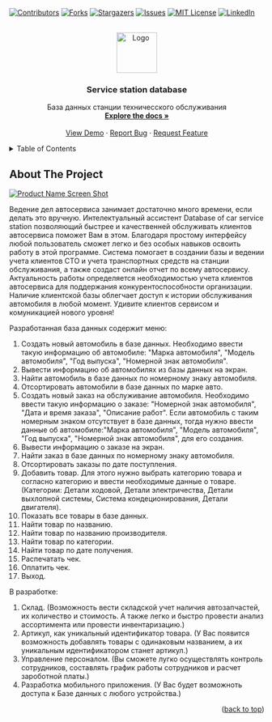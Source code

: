  
<!-- Improved compatibility of back to top link: See: https://github.com/othneildrew/Best-README-Template/pull/73 -->
<a name="readme-top"></a>
<!--
*** Thanks for checking out the Best-README-Template. If you have a suggestion
*** that would make this better, please fork the repo and create a pull request
*** or simply open an issue with the tag "enhancement".
*** Don't forget to give the project a star!
*** Thanks again! Now go create something AMAZING! :D
-->



<!-- PROJECT SHIELDS -->
<!--
*** I'm using markdown "reference style" links for readability.
*** Reference links are enclosed in brackets [ ] instead of parentheses ( ).
*** See the bottom of this document for the declaration of the reference variables
*** for contributors-url, forks-url, etc. This is an optional, concise syntax you may use.
*** https://www.markdownguide.org/basic-syntax/#reference-style-links
-->
[![Contributors][contributors-shield]][contributors-url]
[![Forks][forks-shield]][forks-url]
[![Stargazers][stars-shield]][stars-url]
[![Issues][issues-shield]][issues-url]
[![MIT License][license-shield]][license-url]
[![LinkedIn][linkedin-shield]][linkedin-url]



<!-- PROJECT LOGO -->
<br />
<div align="center">
  <a href="https://github.com/othneildrew/Best-README-Template">
    <img src="images/logo.png" alt="Logo" width="80" height="80">
  </a>

  <h3 align="center">Service station database</h3>

  <p align="center">База данных станции техничесского обслуживания<br />
    <a href="https://github.com/othneildrew/Best-README-Template"><strong>Explore the docs »</strong></a>
    <br />
    <br />
    <a href="https://github.com/othneildrew/Best-README-Template">View Demo</a>
    ·
    <a href="https://github.com/othneildrew/Best-README-Template/issues">Report Bug</a>
    ·
    <a href="https://github.com/othneildrew/Best-README-Template/issues">Request Feature</a>
  </p>
</div>



<!-- TABLE OF CONTENTS -->
<details>
  <summary>Table of Contents</summary>
  <ol>
    <li>
      <a href="#about-the-project">About The Project</a>
      <ul>
        <li><a href="#built-with">Built With</a></li>
      </ul>
    </li>
    <li>
      <a href="#getting-started">Getting Started</a>
      <ul>
        <li><a href="#prerequisites">Prerequisites</a></li>
        <li><a href="#installation">Installation</a></li>
      </ul>
    </li>
    <li><a href="#usage">Usage</a></li>
    <li><a href="#roadmap">Roadmap</a></li>
    <li><a href="#contributing">Contributing</a></li>
    <li><a href="#license">License</a></li>
    <li><a href="#contact">Contact</a></li>
    <li><a href="#acknowledgments">Acknowledgments</a></li>
  </ol>
</details>



<!-- ABOUT THE PROJECT -->
## About The Project

[![Product Name Screen Shot][product-screenshot]](https://example.com)

Ведение дел автосервиса занимает достаточно много времени, если делать это вручную. Интелектуальный ассистент Database of car service station позволяющий быстрее и качественней обслуживать клиентов автосервиса поможет Вам в этом. Благодаря простому интерфейсу любой пользователь сможет легко и без особых навыков освоить работу в этой программе. Система помогает в создании базы и ведении учета клиентов СТО и учета транспортных средств на станции обслуживания, а также создаст онлайн отчет по всему автосервису.
Актуальность работы определяется необходимостью учета клиентов автосервиса для поддержания конкурентоспособности организации. 
Наличие клиентской базы облегчает доступ к истории обслуживания автомобиля в любой момент. Удивите клиентов сервисом и комуникацией нового уровня!

Разработанная база данных содержит меню:
1. Создать новый автомобиль в базе данных. Необходимо ввести такую информацию об автомобиле: "Марка автомобиля", "Модель автомобиля", "Год выпуска", "Номерной знак автомобиля".
2. Вывести информацию об автомобилях из базы данных на экран.
3. Найти автомобиль в базе данных по номерному знаку автомобиля.
4. Отсортировать автомобили в базе данных по марке авто.
5. Создать новый заказ на обслуживание автомобиля. Необходимо ввести такую информацию о заказе: "Номерной знак автомобиля", "Дата и время заказа", "Описание работ". Если автомобиль с таким номерным знаком отсутствует в базе данных, тогда нужно ввести данные об автомобиле:"Марка автомобиля", "Модель автомобиля", "Год выпуска", "Номерной знак автомобиля", для его создания. 
6. Вывести информацию о заказе на экран.
7. Найти заказ в базе данных по номерному знаку автомобиля.
8. Отсортировать заказы по дате поступления.
9. Добавить товар. Для этого нужно выбрать категорию товара и согласно категорию и ввести необходимые данные о товаре.(Категории: Детали ходовой, Детали электричества, Детали выхлопной системы, Система кондеционирования, Детали двигателя).
10. Показать все товары в базе данных.
11. Найти товар по названию.
12. Найти товар по названию производителя.
13. Найти товар по категории.
14. Найти товар по дате получения.
15. Распечатать чек.
16. Оплатить чек.
17. Выход.

В разработке:
1. Склад. (Возможность вести складской учет наличия автозапчастей, их количество и стоимость. А также легко и быстро провести анализ ассортимента или провести инвентаризацию.)
2. Артикул, как уникальный идентификатор товара. (У Вас появится возможность добавлять товары с одинаковым названием, а их уникальным идентификатором станет артикул.)
3. Управление персоналом. (Вы сможете лугко осуществлять контроль сотрудников, составлять график работы сотрудников и расчет зароботной платы.)
4. Разработка мобильного приложения. (У Вас будет возможноть доступа к Базе данных с любого устройства.)

<p align="right">(<a href="#readme-top">back to top</a>)</p>

<!-- MARKDOWN LINKS & IMAGES -->
<!-- https://www.markdownguide.org/basic-syntax/#reference-style-links -->
[contributors-shield]: https://img.shields.io/github/contributors/othneildrew/Best-README-Template.svg?style=for-the-badge
[contributors-url]: https://github.com/othneildrew/Best-README-Template/graphs/contributors
[forks-shield]: https://img.shields.io/github/forks/othneildrew/Best-README-Template.svg?style=for-the-badge
[forks-url]: https://github.com/othneildrew/Best-README-Template/network/members
[stars-shield]: https://img.shields.io/github/stars/othneildrew/Best-README-Template.svg?style=for-the-badge
[stars-url]: https://github.com/othneildrew/Best-README-Template/stargazers
[issues-shield]: https://img.shields.io/github/issues/othneildrew/Best-README-Template.svg?style=for-the-badge
[issues-url]: https://github.com/othneildrew/Best-README-Template/issues
[license-shield]: https://img.shields.io/github/license/othneildrew/Best-README-Template.svg?style=for-the-badge
[license-url]: https://github.com/othneildrew/Best-README-Template/blob/master/LICENSE.txt
[linkedin-shield]: https://img.shields.io/badge/-LinkedIn-black.svg?style=for-the-badge&logo=linkedin&colorB=555
[linkedin-url]: https://linkedin.com/in/othneildrew
[product-screenshot]: images/screenshot.png
[Next.js]: https://img.shields.io/badge/next.js-000000?style=for-the-badge&logo=nextdotjs&logoColor=white
[Next-url]: https://nextjs.org/
[React.js]: https://img.shields.io/badge/React-20232A?style=for-the-badge&logo=react&logoColor=61DAFB
[React-url]: https://reactjs.org/
[Vue.js]: https://img.shields.io/badge/Vue.js-35495E?style=for-the-badge&logo=vuedotjs&logoColor=4FC08D
[Vue-url]: https://vuejs.org/
[Angular.io]: https://img.shields.io/badge/Angular-DD0031?style=for-the-badge&logo=angular&logoColor=white
[Angular-url]: https://angular.io/
[Svelte.dev]: https://img.shields.io/badge/Svelte-4A4A55?style=for-the-badge&logo=svelte&logoColor=FF3E00
[Svelte-url]: https://svelte.dev/
[Laravel.com]: https://img.shields.io/badge/Laravel-FF2D20?style=for-the-badge&logo=laravel&logoColor=white
